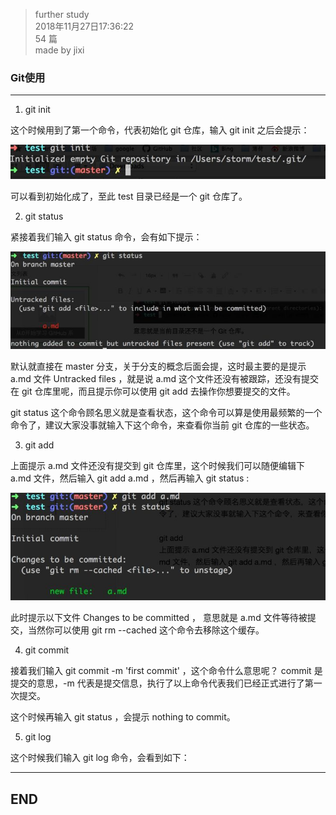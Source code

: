> further study  
> 2018年11月27日17:36:22         
> 54 篇  
>made by jixi  

### Git使用


----------

1. git init  

这个时候用到了第一个命令，代表初始化 git 仓库，输入 git init 之后会提示：  

![enter description here](https://www.github.com/jixiyu/images3/raw/master/小书匠/1543311484080.png)

可以看到初始化成了，至此 test 目录已经是一个 git 仓库了。  

2. git status  

紧接着我们输入 git status 命令，会有如下提示：  

![enter description here](https://www.github.com/jixiyu/images3/raw/master/小书匠/1543311575885.png)

默认就直接在 master 分支，关于分支的概念后面会提，这时最主要的是提示 a.md 文件 Untracked files ，就是说 a.md 这个文件还没有被跟踪，还没有提交在 git 仓库里呢，而且提示你可以使用 git add <file> 去操作你想要提交的文件。  


git status 这个命令顾名思义就是查看状态，这个命令可以算是使用最频繁的一个命令了，建议大家没事就输入下这个命令，来查看你当前 git 仓库的一些状态。  

3. git add  


上面提示 a.md 文件还没有提交到 git 仓库里，这个时候我们可以随便编辑下 a.md 文件，然后输入 git add a.md ，然后再输入 git status :  

![enter description here](https://www.github.com/jixiyu/images3/raw/master/小书匠/1543311641403.png)

此时提示以下文件 Changes to be committed ， 意思就是 a.md 文件等待被提交，当然你可以使用 git rm --cached 这个命令去移除这个缓存。  

4. git commit  


接着我们输入 git commit -m 'first commit' ，这个命令什么意思呢？ commit 是提交的意思，-m 代表是提交信息，执行了以上命令代表我们已经正式进行了第一次提交。  


这个时候再输入 git status ，会提示 nothing to commit。  


5. git log


这个时候我们输入 git log 命令，会看到如下：  










----------
## END

